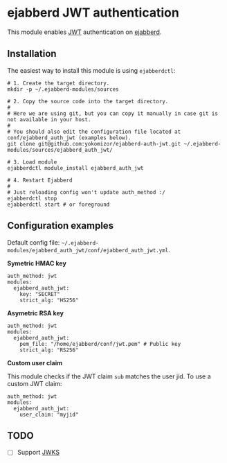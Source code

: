 # ejabberd JWT authentication

This module enables [JWT](https://jwt.io/introduction/) authentication on [ejabberd](https://www.ejabberd.im/).

## Installation

The easiest way to install this module is using `ejabberdctl`:

```
# 1. Create the target directory.
mkdir -p ~/.ejabberd-modules/sources

# 2. Copy the source code into the target directory.
#
# Here we are using git, but you can copy it manually in case git is not available in your host.
#
# You should also edit the configuration file located at conf/ejabberd_auth_jwt (examples below).
git clone git@github.com:yokomizor/ejabberd-auth-jwt.git ~/.ejabberd-modules/sources/ejabberd_auth_jwt/

# 3. Load module
ejabberdctl module_install ejabberd_auth_jwt

# 4. Restart Ejabberd
# 
# Just reloading config won't update auth_method :/
ejabberdctl stop
ejabberdctl start # or foreground
```


## Configuration examples

Default config file: `~/.ejabberd-modules/ejabberd_auth_jwt/conf/ejabberd_auth_jwt.yml`.

**Symetric HMAC key**

```
auth_method: jwt
modules:
  ejabberd_auth_jwt:
    key: "SECRET" 
    strict_alg: "HS256" 
```


**Asymetric RSA key**

```
auth_method: jwt
modules:
  ejabberd_auth_jwt:
    pem_file: "/home/ejabberd/conf/jwt.pem" # Public key 
    strict_alg: "RS256" 
```


**Custom user claim**

This module checks if the JWT claim `sub` matches the user jid.
To use a custom JWT claim:

```
auth_method: jwt
modules:
  ejabberd_auth_jwt:
    user_claim: "myjid" 
```


## TODO

- [ ] Support [JWKS](https://auth0.com/docs/jwks)

